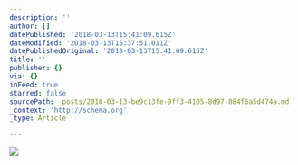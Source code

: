```yaml
---
description: ''
author: []
datePublished: '2018-03-13T15:41:09.615Z'
dateModified: '2018-03-13T15:37:51.011Z'
datePublishedOriginal: '2018-03-13T15:41:09.615Z'
title: ''
publisher: {}
via: {}
inFeed: true
starred: false
sourcePath: _posts/2018-03-13-be9c13fe-9ff3-4105-8d97-884f6a5d474a.md
_context: 'http://schema.org'
_type: Article

---
```

![](https://the-grid-user-content.s3-us-west-2.amazonaws.com/83e9c17f-b50c-4021-a7be-8e968c4fec66.jpg)
